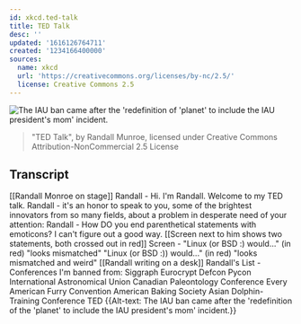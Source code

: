```yaml
---
id: xkcd.ted-talk
title: TED Talk
desc: ''
updated: '1616126764711'
created: '1234166400000'
sources:
  name: xkcd
  url: 'https://creativecommons.org/licenses/by-nc/2.5/'
  license: Creative Commons 2.5
---
```

![The IAU ban came after the 'redefinition of 'planet' to include the IAU president's mom' incident.](https://imgs.xkcd.com/comics/ted_talk.png)
> "TED Talk", by Randall Munroe, licensed under Creative Commons Attribution-NonCommercial 2.5 License

## Transcript
[[Randall Monroe on stage]]
Randall - Hi. I'm Randall. Welcome to my TED talk.
Randall - it's an honor to speak to you, some of the brightest innovators from so many fields, about a problem in desperate need of your attention:
Randall - How DO you end parenthetical statements with emoticons? I can't figure out a good way.
[[Screen next to him shows two statements, both crossed out in red]]
Screen - "Linux (or BSD :) would..."
 (in red) "looks mismatched"
"Linux (or BSD :)) would..."
 (in red) "looks mismatched and weird"
[[Randall writing on a desk]]
Randall's List - Conferences I'm banned from:
Siggraph 
 Eurocrypt 
 Defcon 
 Pycon 
 International Astronomical Union
 Canadian Paleontology Conference 
 Every American Furry Convention 
 American Baking Society 
 Asian Dolphin-Training Conference 
 TED
{{Alt-text:  The IAU ban came after the 'redefinition of the 'planet' to include the IAU president's mom' incident.}}
